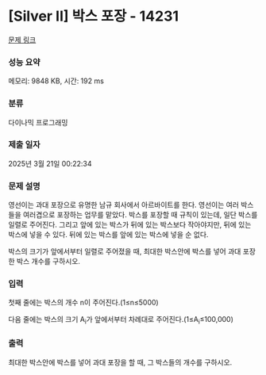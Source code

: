 # [Silver II] 박스 포장 - 14231 

[문제 링크](https://www.acmicpc.net/problem/14231) 

### 성능 요약

메모리: 9848 KB, 시간: 192 ms

### 분류

다이나믹 프로그래밍

### 제출 일자

2025년 3월 21일 00:22:34

### 문제 설명

<p>영선이는 과대 포장으로 유명한 남규 회사에서 아르바이트를 한다. 영선이는 여러 박스들을 여러겹으로 포장하는 업무를 맡았다. 박스를 포장할 때 규칙이 있는데, 일단 박스를 일렬로 주어진다. 그리고 앞에 있는 박스가 뒤에 있는 박스보다 작아야지만, 뒤에 있는 박스에 넣을 수 있다. 뒤에 있는 박스를 앞에 있는 박스에 넣을 순 없다.</p>

<p>박스의 크기가 앞에서부터 일렬로 주어졌을 때, 최대한 박스안에 박스를 넣어 과대 포장한 박스 개수를 구하시오.</p>

### 입력 

 <p>첫째 줄에는 박스의 개수 n이 주어진다.(1≤n≤5000)</p>

<p>다음 줄에는 박스의 크기 A<sub>i</sub>가 앞에서부터 차례대로 주어진다.(1≤A<sub>i</sub>≤100,000)</p>

### 출력 

 <p>최대한 박스안에 박스를 넣어 과대 포장을 할 때, 그 박스들의 개수를 구하시오.</p>

